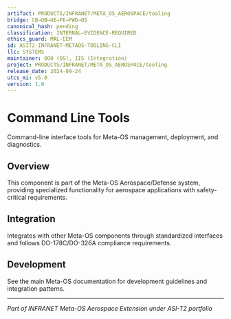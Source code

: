 ```yaml
---
artifact: PRODUCTS/INFRANET/META_OS_AEROSPACE/tooling
bridge: CB→QB→UE→FE→FWD→QS
canonical_hash: pending
classification: INTERNAL–EVIDENCE-REQUIRED
ethics_guard: MAL-EEM
id: ASIT2-INFRANET-METAOS-TOOLING-CLI
llc: SYSTEMS
maintainer: OOO (OS), IIS (Integration)
project: PRODUCTS/INFRANET/META_OS_AEROSPACE/tooling
release_date: 2024-09-24
utcs_mi: v5.0
version: 1.0
---
```


# Command Line Tools

Command-line interface tools for Meta-OS management, deployment, and diagnostics.

## Overview

This component is part of the Meta-OS Aerospace/Defense system, providing specialized functionality for aerospace applications with safety-critical requirements.

## Integration

Integrates with other Meta-OS components through standardized interfaces and follows DO-178C/DO-326A compliance requirements.

## Development

See the main Meta-OS documentation for development guidelines and integration patterns.

---

*Part of INFRANET Meta-OS Aerospace Extension under ASI-T2 portfolio*